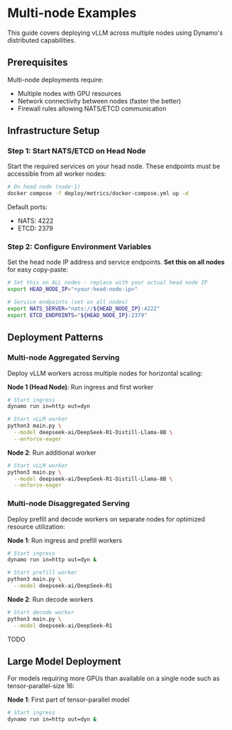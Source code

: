 # Multi-node Examples

This guide covers deploying vLLM across multiple nodes using Dynamo's distributed capabilities.

## Prerequisites

Multi-node deployments require:
- Multiple nodes with GPU resources
- Network connectivity between nodes (faster the better)
- Firewall rules allowing NATS/ETCD communication

## Infrastructure Setup

### Step 1: Start NATS/ETCD on Head Node

Start the required services on your head node. These endpoints must be accessible from all worker nodes:

```bash
# On head node (node-1)
docker compose -f deploy/metrics/docker-compose.yml up -d
```

Default ports:
- NATS: 4222
- ETCD: 2379

### Step 2: Configure Environment Variables

Set the head node IP address and service endpoints. **Set this on all nodes** for easy copy-paste:

```bash
# Set this on ALL nodes - replace with your actual head node IP
export HEAD_NODE_IP="<your-head-node-ip>"

# Service endpoints (set on all nodes)
export NATS_SERVER="nats://${HEAD_NODE_IP}:4222"
export ETCD_ENDPOINTS="${HEAD_NODE_IP}:2379"
```

## Deployment Patterns

### Multi-node Aggregated Serving

Deploy vLLM workers across multiple nodes for horizontal scaling:

**Node 1 (Head Node)**: Run ingress and first worker
```bash
# Start ingress
dynamo run in=http out=dyn

# Start vLLM worker
python3 main.py \
  --model deepseek-ai/DeepSeek-R1-Distill-Llama-8B \
  --enforce-eager
```

**Node 2**: Run additional worker
```bash
# Start vLLM worker
python3 main.py \
  --model deepseek-ai/DeepSeek-R1-Distill-Llama-8B \
  --enforce-eager
```

### Multi-node Disaggregated Serving

Deploy prefill and decode workers on separate nodes for optimized resource utilization:

**Node 1**: Run ingress and prefill workers
```bash
# Start ingress
dynamo run in=http out=dyn &

# Start prefill worker
python3 main.py \
  --model deepseek-ai/DeepSeek-R1
```

**Node 2**: Run decode workers
```bash
# Start decode worker
python3 main.py \
  --model deepseek-ai/DeepSeek-R1
```


TODO

## Large Model Deployment

For models requiring more GPUs than available on a single node such as tensor-parallel-size 16:

**Node 1**: First part of tensor-parallel model
```bash
# Start ingress
dynamo run in=http out=dyn &

```

